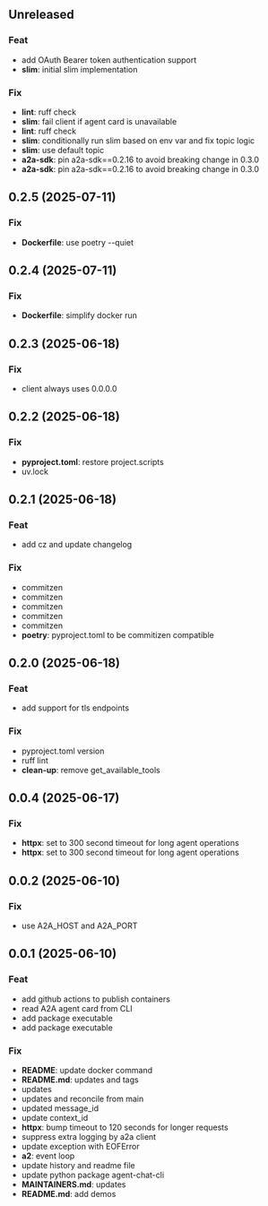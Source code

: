 ## Unreleased

### Feat

- add OAuth Bearer token authentication support
- **slim**: initial slim implementation

### Fix

- **lint**: ruff check
- **slim**: fail client if agent card is unavailable
- **lint**: ruff check
- **slim**: conditionally run slim based on env var and fix topic logic
- **slim**: use default topic
- **a2a-sdk**: pin a2a-sdk==0.2.16 to avoid breaking change in 0.3.0
- **a2a-sdk**: pin a2a-sdk==0.2.16 to avoid breaking change in 0.3.0

## 0.2.5 (2025-07-11)

### Fix

- **Dockerfile**: use poetry --quiet

## 0.2.4 (2025-07-11)

### Fix

- **Dockerfile**: simplify docker run

## 0.2.3 (2025-06-18)

### Fix

- client always uses 0.0.0.0

## 0.2.2 (2025-06-18)

### Fix

- **pyproject.toml**: restore project.scripts
- uv.lock

## 0.2.1 (2025-06-18)

### Feat

- add cz and update changelog

### Fix

- commitzen
- commitzen
- commitzen
- commitzen
- commitzen
- **poetry**: pyproject.toml to be commitizen compatible

## 0.2.0 (2025-06-18)

### Feat

- add support for tls endpoints

### Fix

- pyproject.toml version
- ruff lint
- **clean-up**: remove get_available_tools

## 0.0.4 (2025-06-17)

### Fix

- **httpx**: set to 300 second timeout for long agent operations
- **httpx**: set to 300 second timeout for long agent operations

## 0.0.2 (2025-06-10)

### Fix

- use A2A_HOST and A2A_PORT

## 0.0.1 (2025-06-10)

### Feat

- add github actions to publish containers
- read A2A agent card from CLI
- add package executable
- add package executable

### Fix

- **README**: update docker command
- **README.md**: updates and tags
- updates
- updates and reconcile from main
- updated message_id
- update context_id
- **httpx**: bump timeout to 120 seconds for longer requests
- suppress extra logging by a2a client
- update exception with EOFError
- **a2**: event loop
- update history and readme file
- update python package agent-chat-cli
- **MAINTAINERS.md**: updates
- **README.md**: add demos
